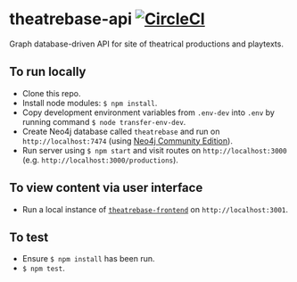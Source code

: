 # theatrebase-api [![CircleCI](https://circleci.com/gh/andygout/theatrebase-api.svg?style=svg)](https://circleci.com/gh/andygout/theatrebase-api)

Graph database-driven API for site of theatrical productions and playtexts.

To run locally
-------
- Clone this repo.
- Install node modules: `$ npm install`.
- Copy development environment variables from `.env-dev` into `.env` by running command `$ node transfer-env-dev`.
- Create Neo4j database called `theatrebase` and run on `http://localhost:7474` (using [Neo4j Community Edition](https://neo4j.com/download/community-edition)).
- Run server using `$ npm start` and visit routes on `http://localhost:3000` (e.g. `http://localhost:3000/productions`).

To view content via user interface
-------
- Run a local instance of [`theatrebase-frontend`](https://github.com/andygout/theatrebase-frontend) on `http://localhost:3001`.

To test
-------
- Ensure `$ npm install` has been run.
- `$ npm test`.
